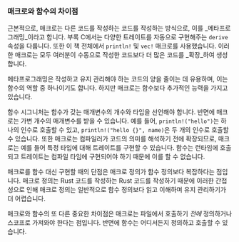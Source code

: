 ### 매크로와 함수의 차이점

근본적으로, 매크로는 다른 코드를 작성하는 코드를 작성하는 방식으로, 이를 _메타프로그래밍_이라고 합니다. 부록 C에서는 다양한 트레이트를 자동으로 구현해주는 `derive` 속성을 다룹니다. 또한 이 책 전체에서 `println!` 및 `vec!` 매크로를 사용했습니다. 이러한 매크로는 모두 여러분이 수동으로 작성한 코드보다 더 많은 코드를 _확장_하여 생성합니다.

메타프로그래밍은 작성하고 유지 관리해야 하는 코드의 양을 줄이는 데 유용하며, 이는 함수의 역할 중 하나이기도 합니다. 하지만 매크로는 함수보다 추가적인 능력을 가지고 있습니다.

함수 시그니처는 함수가 갖는 매개변수의 개수와 타입을 선언해야 합니다. 반면에 매크로는 가변 개수의 매개변수를 받을 수 있습니다. 예를 들어, `println!("hello")`는 하나의 인수로 호출할 수 있고, `println!("hello {}", name)`은 두 개의 인수로 호출할 수 있습니다. 또한 매크로는 컴파일러가 코드의 의미를 해석하기 전에 확장되므로, 매크로는 예를 들어 특정 타입에 대해 트레이트를 구현할 수 있습니다. 함수는 런타임에 호출되고 트레이트는 컴파일 타임에 구현되어야 하기 때문에 이를 할 수 없습니다.

매크로를 함수 대신 구현할 때의 단점은 매크로 정의가 함수 정의보다 복잡하다는 점입니다. 매크로 정의는 Rust 코드를 작성하는 Rust 코드를 작성하기 때문에 이러한 간접성으로 인해 매크로 정의는 일반적으로 함수 정의보다 읽고 이해하며 유지 관리하기가 더 어렵습니다.

매크로와 함수의 또 다른 중요한 차이점은 매크로는 파일에서 호출하기 _전에_ 정의하거나 스코프로 가져와야 한다는 점입니다. 반면에 함수는 어디서든지 정의하고 호출할 수 있습니다.